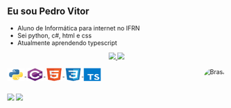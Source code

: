 ## Eu sou Pedro Vitor
- Aluno de Informática para internet no IFRN
- Sei python, c#, html e css
- Atualmente aprendendo typescript

<div align="center">
  <a href="https://github.com/PedroVitorCarFerSilva">
  <img height="180em" src="https://github-readme-stats.vercel.app/api?username=PedroVitorCarFerSilva&show_icons=true&theme=dracula&include_all_commits=true&count_private=true"/>
  <img height="180em" src="https://github-readme-stats.vercel.app/api/top-langs/?username=PedroVitorCarFerSilva&layout=compact&langs_count=7&theme=dracula"/>
</div>
  
 <div style="display: inline_block"><br>
  <img align="center" alt="cobra" height="30" width="40" src="https://raw.githubusercontent.com/devicons/devicon/master/icons/python/python-original.svg">
  <img align="center" alt="dó sustenido" height="30" width="40" src="https://raw.githubusercontent.com/devicons/devicon/master/icons/csharp/csharp-original.svg">
  <img align="center" alt="sites" height="30" width="40" src="https://raw.githubusercontent.com/devicons/devicon/master/icons/html5/html5-original.svg">
  <img align="center" alt="cascatas" height="30" width="40" src="https://raw.githubusercontent.com/devicons/devicon/master/icons/css3/css3-original.svg">
  <img align="center" alt="tribunal superior" height="30" width="40" src="https://raw.githubusercontent.com/devicons/devicon/master/icons/typescript/typescript-original.svg">
  <img align="right" alt="Brasil" height="150" style="border-radius:50px;" src="https://archives.bulbagarden.net/media/upload/0/00/Spr_5b_596.png">
</div>
 
  ##
 
<div> 
  <a href="https://youtube.com/c/josilmarx" target="_blank"><img src="https://img.shields.io/badge/YouTube-FF0000?style=for-the-badge&logo=youtube&logoColor=white" target="_blank"></a>
  <!---<a href="https://twitter.com/oRoge_" target="_blank"><img src="https://img.shields.io/badge/Twitter-1DA1F2?style=for-the-badge&logo=twitter&logoColor=white" target="_blank"></a>--->
  <a href="https://www.instagram.com/_josilmar_oficial" target="_blank"><img src="https://img.shields.io/badge/-Instagram-%23E4405F?style=for-the-badge&logo=instagram&logoColor=white" target="_blank"></a>
<!---
PedroVitorCarFerSilva/PedroVitorCarFerSilva is a ✨ special ✨ repository because its `README.md` (this file) appears on your GitHub profile.
You can click the Preview link to take a look at your changes.
--->
